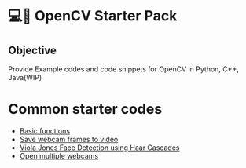 # :computer::eyes: OpenCV Starter Pack

## Objective
Provide Example codes and code snippets for OpenCV in Python, C++, Java(WIP)

# Common starter codes
- [Basic functions](https://github.com/yptheangel/cvstarterpack/tree/master/python/basic)
- [Save webcam frames to video](https://github.com/yptheangel/cvstarterpack/blob/master/python/basic/video_writer.py)
- [Viola Jones Face Detection using Haar Cascades](https://github.com/yptheangel/cvstarterpack/tree/master/python/examples/face-detection)
- [Open multiple webcams](https://github.com/yptheangel/cvstarterpack/blob/master/python/examples/multi-threading/open_multiWebcam.py)
